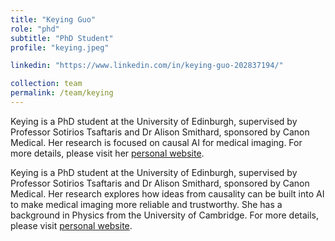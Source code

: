 ```yaml
---
title: "Keying Guo"
role: "phd"
subtitle: "PhD Student"
profile: "keying.jpeg"

linkedin: "https://www.linkedin.com/in/keying-guo-202837194/"

collection: team
permalink: /team/keying
---
```


Keying is a PhD student at the University of Edinburgh, supervised by Professor Sotirios Tsaftaris and Dr Alison Smithard, sponsored by Canon Medical. Her research is focused on causal AI for medical imaging. For more details, please visit her [personal website](https://g-keying.github.io).


Keying is a PhD student at the University of Edinburgh, supervised by Professor Sotirios Tsaftaris and Dr Alison Smithard, sponsored by Canon Medical. 
Her research explores how ideas from causality can be built into AI to make medical imaging more reliable and trustworthy. She has a background in Physics from the University of Cambridge. For more details, please visit [personal website](https://g-keying.github.io).
